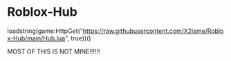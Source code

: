 # Roblox-Hub
loadstring(game:HttpGet("https://raw.githubusercontent.com/X2isme/Roblox-Hub/main/Hub.lua", true))()

MOST OF THIS IS NOT MINE!!!!!!
